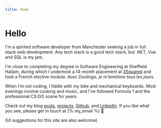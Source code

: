 ```yaml
---
title: Home
---
```


# Hello

I'm a spirited software developer from Manchester seeking a job in full stack
web development. Any tech stack is a good tech stack, but .NET, Vue and SQL is
my jam.

I'm close to completing my degree in Software Engineering at Sheffield Hallam,
during which I undertook a 14-month placement at
[3Squared](https://3squared.com) and took a French elective module.
<em title="With Duolingo, I'm getting better every day.">Avec Duolingo, je
m'améliore tous les jours.</em>

When I'm not coding, I fiddle with my bike and mechanical keyboards. Most
evenings involve cooking and music, and I've followed Formula 1 and the
professional CS:GO scene for years.

Check out my blog [posts](/posts), [projects](/projects),
[Github](https://github.com/joshsj), and
[LinkedIn](https://uk.linkedin.com/in/joshsjuk). If you like what you see,
please get in touch at {% my_email %} 🙂

(UI suggestions for this site are also welcome)
